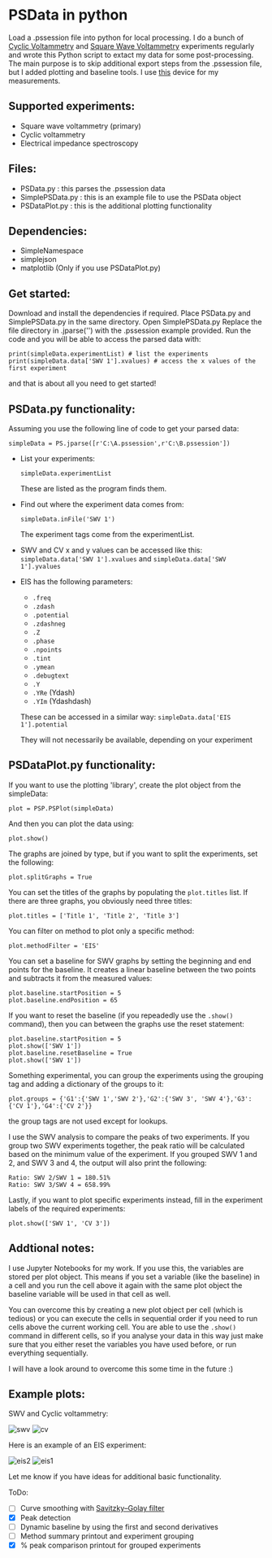 # PSData in python
 Load a .pssession file into python for local processing.
 I do a bunch of [Cyclic Voltammetry](https://en.wikipedia.org/wiki/Cyclic_voltammetry) and [Square Wave Voltammetry](https://en.wikipedia.org/wiki/Squarewave_voltammetry) experiments regularly and wrote this Python script to extact my data for some post-processing. The main purpose is to skip additional export steps from the .pssession file, but I added plotting and baseline tools. I use [this](https://www.palmsens.com/product/palmsens4/) device for my measurements.
 
## Supported experiments:
 - Square wave voltammetry (primary)
 - Cyclic voltammetry
 - Electrical impedance spectroscopy
 
## Files:
 - PSData.py : this parses the .pssession data
 - SimplePSData.py : this is an example file to use the PSData object
 - PSDataPlot.py : this is the additional plotting functionality
 
## Dependencies:
  - SimpleNamespace
  - simplejson
  - matplotlib (Only if you use PSDataPlot.py)
 
## Get started: 
 Download and install the dependencies if required.
 Place PSData.py and SimplePSData.py in the same directory.
 Open SimplePSData.py
 Replace the file directory in .jparse('') with the .pssession example provided.
 Run the code and you will be able to access the parsed data with:
 ```
 print(simpleData.experimentList) # list the experiments
 print(simpleData.data['SWV 1'].xvalues) # access the x values of the first experiment
 ```
 
 and that is about all you need to get started!

## PSData.py functionality:

Assuming you use the following line of code to get your parsed data:

```
simpleData = PS.jparse([r'C:\A.pssession',r'C:\B.pssession'])
```

- List your experiments:
  ```
  simpleData.experimentList
  ```
  These are listed as the program finds them.
- Find out where the experiment data comes from:
  ```
  simpleData.inFile('SWV 1')
  ```
  The experiment tags come from the experimentList.
- SWV and CV x and y values can be accessed like this:
  ```simpleData.data['SWV 1'].xvalues``` and ```simpleData.data['SWV 1'].yvalues```
- EIS has the following parameters:
  - ```.freq```
  - ```.zdash```
  - ```.potential```
  - ```.zdashneg```
  - ```.Z```
  - ```.phase```
  - ```.npoints```
  - ```.tint```
  - ```.ymean```
  - ```.debugtext```
  - ```.Y```
  - ```.YRe``` (Ydash)
  - ```.YIm``` (Ydashdash)
  
  These can be accessed in a similar way: ```simpleData.data['EIS 1'].potential```
  
  They will not necessarily be available, depending on your experiment

## PSDataPlot.py functionality:

If you want to use the plotting 'library', create the plot object from the simpleData:

```
plot = PSP.PSPlot(simpleData)
```

And then you can plot the data using:

```
plot.show()
```

The graphs are joined by type, but if you want to split the experiments, set the following:

```
plot.splitGraphs = True
```

You can set the titles of the graphs by populating the ```plot.titles``` list. If there are three graphs, you obviously need three titles:

```
plot.titles = ['Title 1', 'Title 2', 'Title 3']
```

You can filter on method to plot only a specific method:

```
plot.methodFilter = 'EIS'
```

You can set a baseline for SWV graphs by setting the beginning and end points for the baseline. It creates a linear baseline between the two points and subtracts it from the measured values:

```
plot.baseline.startPosition = 5
plot.baseline.endPosition = 65
```

If you want to reset the baseline (if you repeadedly use the ```.show()``` command), then you can between the graphs use the reset statement:

```
plot.baseline.startPosition = 5
plot.show(['SWV 1'])
plot.baseline.resetBaseline = True
plot.show(['SWV 1'])
```

Something experimental, you can group the experiments using the grouping tag and adding a dictionary of the groups to it:

```
plot.groups = {'G1':{'SWV 1','SWV 2'},'G2':{'SWV 3', 'SWV 4'},'G3':{'CV 1'},'G4':{'CV 2'}}
```

the group tags are not used except for lookups.

I use the SWV analysis to compare the peaks of two experiments. If you group two SWV experiments together, the peak ratio will be calculated based on the minimum value of the experiment. If you grouped SWV 1 and 2, and SWV 3 and 4, the output will also print the following:

```
Ratio: SWV 2/SWV 1 = 180.51%
Ratio: SWV 3/SWV 4 = 658.99%
```

Lastly, if you want to plot specific experiments instead, fill in the experiment labels of the required experiments:

```
plot.show(['SWV 1', 'CV 3'])
```

## Addtional notes:
I use Jupyter Notebooks for my work. If you use this, the variables are stored per plot object. This means if you set a variable (like the baseline) in a cell and you run the cell above it again with the same plot object the baseline variable will be used in that cell as well.

You can overcome this by creating a new plot object per cell (which is tedious) or you can execute the cells in sequential order if you need to run cells above the current working cell. You are able to use the ```.show()``` command in different cells, so if you analyse your data in this way just make sure that you either reset the variables you have used before, or run everything sequentially.

I will have a look around to overcome this some time in the future :)

## Example plots:

SWV and Cyclic voltammetry:

![swv](https://user-images.githubusercontent.com/45431675/112733973-a6483000-8f4b-11eb-96b1-cfd73bab65f0.png)
![cv](https://user-images.githubusercontent.com/45431675/112733990-ba8c2d00-8f4b-11eb-9045-fff9c78b7b7f.png)

Here is an example of an EIS experiment:

![eis2](https://user-images.githubusercontent.com/45431675/112734013-d099ed80-8f4b-11eb-8336-2d50bc6fab54.png)
![eis1](https://user-images.githubusercontent.com/45431675/112734016-d42d7480-8f4b-11eb-9b0d-5f0ea4e63a59.png)

Let me know if you have ideas for additional basic functionality.

ToDo:
- [ ] Curve smoothing with [Savitzky–Golay filter](https://en.wikipedia.org/wiki/Savitzky%E2%80%93Golay_filter)
- [x] Peak detection
- [ ] Dynamic baseline by using the first and second derivatives
- [ ] Method summary printout and experiment grouping
- [x] % peak comparison printout for grouped experiments

